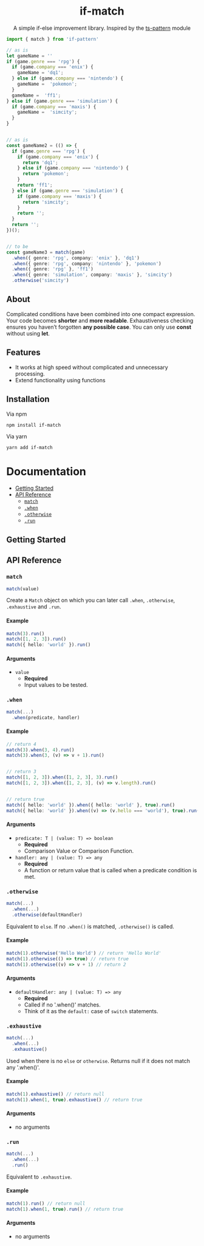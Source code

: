 <h1 align="center">if-match</h1>

<p align="center">
A simple if-else improvement library. Inspired by the <a href="https://www.npmjs.com/package/ts-pattern">ts-pattern</a> module
</p>


```ts
import { match } from 'if-pattern'

// as is
let gameName = ''
if (game.genre === 'rpg') {
  if (game.company === 'enix') {
    gameName = 'dq1';
  } else if (game.company === 'nintendo') {
    gameName =  'pokemon';
  }
  gameName =  'ff1';
} else if (game.genre === 'simulation') {
  if (game.company === 'maxis') {
    gameName =  'simcity';
  }
}


// as is
const gameName2 = (() => {
  if (game.genre === 'rpg') {
    if (game.company === 'enix') {
      return 'dq1';
    } else if (game.company === 'nintendo') {
      return 'pokemon';
    }
    return 'ff1';
  } else if (game.genre === 'simulation') {
    if (game.company === 'maxis') {
      return 'simcity';
    }
    return '';
  }
  return '';
})();


// to be
const gameName3 = match(game)
  .when({ genre: 'rpg', company: 'enix' }, 'dq1')
  .when({ genre: 'rpg', company: 'nintendo' }, 'pokemon')
  .when({ genre: 'rpg' }, 'ff1')
  .when({ genre: 'simulation', company: 'maxis' }, 'simcity')
  .otherwise('simcity')
```

## About
Complicated conditions have been combined into one compact expression.
Your code becomes **shorter** and **more readable**. Exhaustiveness checking ensures you haven’t forgotten **any possible case**.
You can only use **const** without using **let**.

## Features
- It works at high speed without complicated and unnecessary processing.
- Extend functionality using functions

## Installation

Via npm

```shell
npm install if-match
```

Via yarn

```shell
yarn add if-match
```

# Documentation


- [Getting Started](#getting-started)
- [API Reference](#api-reference)
  - [`match`](#match)
  - [`.when`](#when)
  - [`.otherwise`](#otherwise)
  - [`.run`](#run)

## Getting Started

## API Reference

### `match`

```ts
match(value)
```

Create a `Match` object on which you can later call `.when`, `.otherwise`, `.exhaustive` and `.run`.

#### Example

```ts
match(3).run()
match([1, 2, 3]).run()
match({ hello: 'world' }).run()
```

#### Arguments

- `value`
  - **Required**
  - Input values to be tested.

### `.when`

```ts
match(...)
  .when(predicate, handler)
```

#### Example

```ts
// return 4
match(3).when(3, 4).run()
match(3).when(3, (v) => v + 1).run() 


// return 3
match([1, 2, 3]).when([1, 2, 3], 3).run() 
match([1, 2, 3]).when([1, 2, 3], (v) => v.length).run()


// return true
match({ hello: 'world' }).when({ hello: 'world' }, true).run() 
match({ hello: 'world' }).when((v) => (v.hello === 'world'), true).run()
```

#### Arguments

- `predicate: T | (value: T) => boolean`
  - **Required**
  - Comparison Value or Comparison Function.
- `handler: any | (value: T) => any`
  - **Required**
  - A function or return value that is called when a predicate condition is met.

### `.otherwise`

```ts
match(...)
  .when(...)
  .otherwise(defaultHandler)
```

Equivalent to `else`. If no `.when()` is matched, `.otherwise()` is called.


#### Example

```ts
match(1).otherwise('Hello World') // return 'Hello World'
match(1).otherwise(() => true) // return true
match(1).otherwise((v) => v + 1) // return 2
```

#### Arguments

- `defaultHandler: any | (value: T) => any`
  - **Required**
  - Called if no '.when()' matches.
  - Think of it as the `default:` case of `switch` statements.

### `.exhaustive`

```ts
match(...)
  .when(...)
  .exhaustive()
```

Used when there is no `else` or `otherwise`.
Returns null if it does not match any '.when()'.

#### Example

```ts
match(1).exhaustive() // return null
match(1).when(1, true).exhaustive() // return true
```

#### Arguments

- no arguments

### `.run`

```ts
match(...)
  .when(...)
  .run()
```

Equivalent to `.exhaustive`.


#### Example

```ts
match(1).run() // return null
match(1).when(1, true).run() // return true
```

#### Arguments

- no arguments